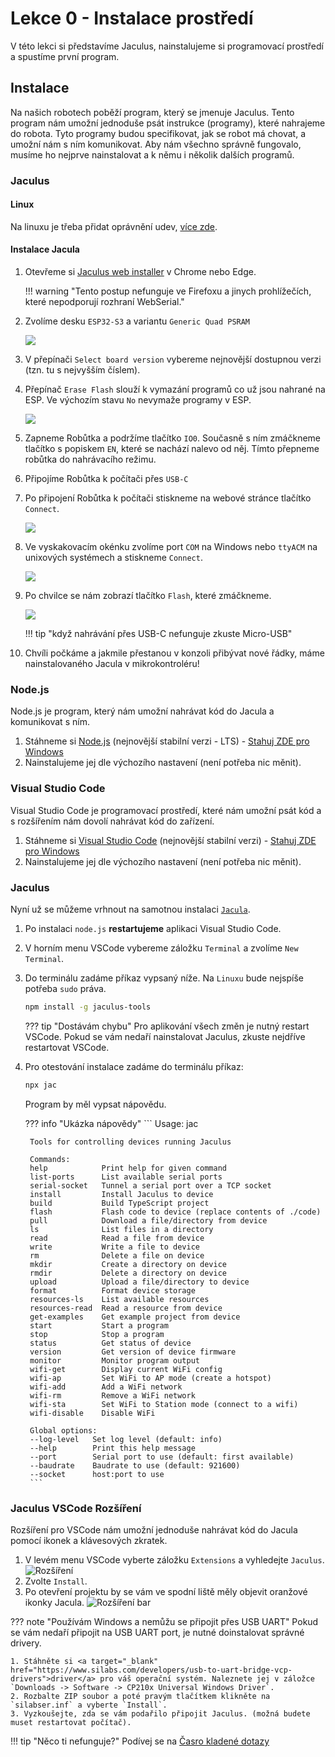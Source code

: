 # Lekce 0 - Instalace prostředí

V této lekci si představíme Jaculus, nainstalujeme si programovací prostředí a spustíme první program.

## Instalace

Na našich robotech poběží program, který se jmenuje Jaculus.
Tento program nám umožní jednoduše psát instrukce (programy), které nahrajeme do robota.
Tyto programy budou specifikovat, jak se robot má chovat, a umožní nám s ním komunikovat.
Aby nám všechno správně fungovalo, musíme ho nejprve nainstalovat a k němu i několik dalších programů.

### Jaculus

#### Linux

Na linuxu je třeba přidat oprávnění udev, [více zde](https://docs.espressif.com/projects/esp-idf/en/v5.2.2/esp32s2/api-guides/dfu.html#udev-rule-linux-only).

#### Instalace Jacula

1. Otevřeme si [Jaculus web installer](https://installer.jaculus.org/?baudrate=921600&chip=ESP32-S3&variant=ESP32-S3-Generic-QuadPSRAM&version=latest&erase=noErase) v Chrome nebo Edge.

    !!! warning "Tento postup nefunguje ve Firefoxu a jinych prohlížečích, které nepodporují rozhraní WebSerial."

2. Zvolíme desku `ESP32-S3` a variantu `Generic Quad PSRAM`

    ![](assets/JacWebInstall1.png)


3. V přepínači `Select board version` vybereme nejnovější dostupnou verzi (tzn. tu s nejvyšším číslem).

4. Přepínač `Erase Flash` slouží k vymazání programů co už jsou nahrané na ESP. Ve výchozím stavu `No` nevymaže programy v ESP.

    ![](assets/JacWebInstall5.png)

5. Zapneme Robůtka a podržíme tlačítko `IO0`. Současně s ním zmáčkneme tlačítko s popiskem `EN`, které se nachází nalevo od něj. Tímto přepneme robůtka do nahrávacího režimu.

6. Připojíme Robůtka k počítači přes `USB-C`

7. Po připojení Robůtka k počítači stiskneme na webové stránce tlačítko `Connect`.

    ![](assets/JacWebInstall2.png)


8. Ve vyskakovacím okénku zvolíme port `COM` na Windows nebo `ttyACM` na unixových systémech a stiskneme `Connect`.

    ![](assets/JacWebInstall3.png)


9. Po chvilce se nám zobrazí tlačítko `Flash`, které zmáčkneme.

    ![](assets/JacWebInstall4.png)

    !!! tip "když nahrávání přes USB-C nefunguje zkuste Micro-USB"


10. Chvíli počkáme a jakmile přestanou v konzoli přibývat nové řádky, máme nainstalovaného Jacula v mikrokontroléru!


### Node.js

Node.js je program, který nám umožní nahrávat kód do Jacula a komunikovat s ním.

1. Stáhneme si [Node.js](https://nodejs.org/en/download) (nejnovější stabilní verzi - LTS) - [Stahuj ZDE pro Windows](http://files.lan/)
2. Nainstalujeme jej dle výchozího nastavení (není potřeba nic měnit).

### Visual Studio Code

Visual Studio Code je programovací prostředí, které nám umožní psát kód a s rozšířením nám dovolí nahrávat kód do zařízení.

1. Stáhneme si [Visual Studio Code](https://code.visualstudio.com/download) (nejnovější stabilní verzi)  - [Stahuj ZDE pro Windows](http://files.lan/)
2. Nainstalujeme jej dle výchozího nastavení (není potřeba nic měnit).

### Jaculus

Nyní už se můžeme vrhnout na samotnou instalaci [`Jacula`](https://jaculus.org/getting-started/).

1. Po instalaci `node.js` **restartujeme** aplikaci Visual Studio Code.
2. V horním menu VSCode vybereme záložku `Terminal` a zvolíme `New Terminal`.
3. Do terminálu zadáme příkaz vypsaný níže. Na `Linuxu` bude nejspíše potřeba `sudo` práva.

    ```bash
    npm install -g jaculus-tools
    ```

    ??? tip "Dostávám chybu"
        Pro aplikování všech změn je nutný restart VSCode. Pokud se vám nedaří nainstalovat Jaculus, zkuste nejdříve restartovat VSCode.

4. Pro otestování instalace zadáme do terminálu příkaz:

    ```bash
    npx jac
    ```

    Program by měl vypsat nápovědu.

    ??? info "Ukázka nápovědy"
        ```
        Usage: jac <command>

        Tools for controlling devices running Jaculus

        Commands:
        help            Print help for given command
        list-ports      List available serial ports
        serial-socket   Tunnel a serial port over a TCP socket
        install         Install Jaculus to device
        build           Build TypeScript project
        flash           Flash code to device (replace contents of ./code)
        pull            Download a file/directory from device
        ls              List files in a directory
        read            Read a file from device
        write           Write a file to device
        rm              Delete a file on device
        mkdir           Create a directory on device
        rmdir           Delete a directory on device
        upload          Upload a file/directory to device
        format          Format device storage
        resources-ls    List available resources
        resources-read  Read a resource from device
        get-examples    Get example project from device
        start           Start a program
        stop            Stop a program
        status          Get status of device
        version         Get version of device firmware
        monitor         Monitor program output
        wifi-get        Display current WiFi config
        wifi-ap         Set WiFi to AP mode (create a hotspot)
        wifi-add        Add a WiFi network
        wifi-rm         Remove a WiFi network
        wifi-sta        Set WiFi to Station mode (connect to a wifi)
        wifi-disable    Disable WiFi

        Global options:
        --log-level   Set log level (default: info)
        --help        Print this help message
        --port        Serial port to use (default: first available)
        --baudrate    Baudrate to use (default: 921600)
        --socket      host:port to use
        ```



### Jaculus VSCode Rozšíření

Rozšíření pro VSCode nám umožní jednoduše nahrávat kód do Jacula pomocí ikonek a klávesových zkratek.

1. V levém menu VSCode vyberte záložku `Extensions` a vyhledejte `Jaculus`.
    ![Rozšíření](./assets/extension.png)
2. Zvolte `Install`.
3. Po otevření projektu by se vám ve spodní liště měly objevit oranžové ikonky Jacula.
    ![Rozšíření bar](./assets/bar.png)

??? note "Používám Windows a nemůžu se připojit přes USB UART"
    Pokud se vám nedaří připojit na USB UART port, je nutné doinstalovat správné drivery.

    1. Stáhněte si <a target="_blank" href="https://www.silabs.com/developers/usb-to-uart-bridge-vcp-drivers">driver</a> pro váš operační systém. Naleznete jej v záložce `Downloads -> Software -> CP210x Universal Windows Driver`.
    2. Rozbalte ZIP soubor a poté pravým tlačítkem klikněte na `silabser.inf` a vyberte `Install`.
    3. Vyzkoušejte, zda se vám podařilo připojit Jaculus. (možná budete muset restartovat počítač).

!!! tip "Něco ti nefunguje?"
    Podívej se na [Časro kladené dotazy](../faq/index.md)